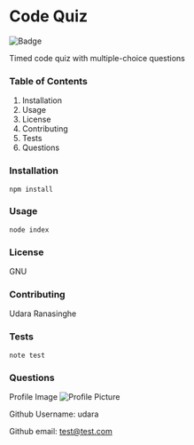 # Code Quiz

![Badge](https://img.shields.io/badge/License-GNU-brightgreen)

Timed code quiz with multiple-choice questions
   
### Table of Contents
1. Installation
2. Usage
3. License
4. Contributing
5. Tests
6. Questions
       
### Installation 
```npm install```
      
### Usage
```node index```

### License
GNU

### Contributing
Udara Ranasinghe

### Tests
```note test```

### Questions
Profile Image
![Profile Picture](https://avatars0.githubusercontent.com/u/1111731?v=4)

Github Username: udara

Github email: test@test.com
